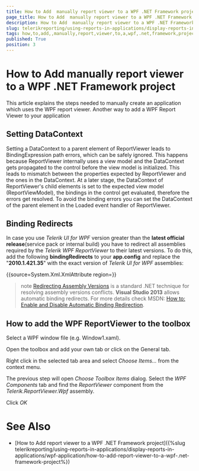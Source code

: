 ```yaml
---
title: How to Add  manually report viewer to a WPF .NET Framework project
page_title: How to Add  manually report viewer to a WPF .NET Framework project | for Telerik Reporting Documentation
description: How to Add  manually report viewer to a WPF .NET Framework project
slug: telerikreporting/using-reports-in-applications/display-reports-in-applications/wpf-application/how-to-add--manually-report-viewer-to-a-wpf-.net-framework-project
tags: how,to,add,,manually,report,viewer,to,a,wpf,.net,framework,project
published: True
position: 3
---
```


# How to Add  manually report viewer to a WPF .NET Framework project



This article explains the steps needed to manually create an application which uses the WPF report viewer.
        Another way to add a WPF Report Viewer to your application
      

## Setting DataContext

Setting a DataContext to a parent element of ReportViewer leads to BindingExpression path errors, which can be safely ignored. 
        This happens because ReportViewer internally uses a view model and the DataContext gets propagated to the control before 
        the view model is initialized. This leads to mismatch between the properties expected by ReportViewer and the ones in the DataContext. 
        At a later stage, the DataContext of ReportViewer's child elements is set to the expected view model (ReportViewModel), the bindings in 
        the control get evaluated, therefore the errors get resolved. To avoid the binding errors you can set the DataContext of the parent element 
        in the Loaded event handler of ReportViewer.
        

## Binding Redirects

In case you use *Telerik UI for WPF* version greater
          than the __latest official release__(service pack or internal build) you have to redirect all assemblies required
          by the *Telerik WPF ReportViewer* to their latest versions.
          To do this, add the following __bindingRedirects__ to your
          __app.config__ and replace the "__2010.1.421.35__"
          with the exact version of *Telerik UI for WPF* assemblies:
        

{{source=System.Xml.XmlAttribute region=}}



>note [Redirecting Assembly Versions](http://msdn.microsoft.com/en-us/library/7wd6ex19(v=vs.110).aspx) is a standard .NET technique for resolving assembly versions conflicts.  __Visual Studio 2013__  allows automatic binding redirects. For more details check MSDN: [How to: Enable and Disable Automatic Binding Redirection](http://msdn.microsoft.com/en-us/library/2fc472t2(v=vs.110).aspx).          


## How to add the WPF ReportViewer to the toolbox

Select a WPF window file (e.g. Window1.xaml).
                

Open the toolbox and add your own tab or click on the General tab.
                

Right click in the selected tab area and select *Choose Items…* from the context menu.
                

The previous step will open *Choose Toolbox Items* dialog. Select the
                  *WPF Components* tab and find the *ReportViewer* component
                  from the *Telerik.ReportViewer.Wpf* assembly.
                

Click *OK*

# See Also

 * [How to Add report viewer to a WPF .NET Framework project]({%slug telerikreporting/using-reports-in-applications/display-reports-in-applications/wpf-application/how-to-add-report-viewer-to-a-wpf-.net-framework-project%})
